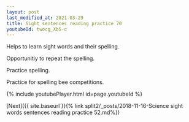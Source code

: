 ```yaml
---
layout: post
last_modified_at: 2021-03-29
title: Sight sentences reading practice 70
youtubeId: twocg_Xb5-c
---
```

 
 
Helps to learn sight words and their spelling.

Opportunitiy to repeat the spelling. 

Practice spelling. 
 
Practice for spelling bee competitions. 
 
{% include youtubePlayer.html id=page.youtubeId %}
 
 

[Next]({{ site.baseurl }}{% link  split2/_posts/2018-11-16-Science sight words sentences reading practice 52.md%})
 

